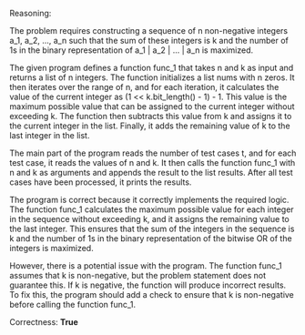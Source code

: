Reasoning:

The problem requires constructing a sequence of n non-negative integers a_1, a_2, ..., a_n such that the sum of these integers is k and the number of 1s in the binary representation of a_1 | a_2 | ... | a_n is maximized.

The given program defines a function func_1 that takes n and k as input and returns a list of n integers. The function initializes a list nums with n zeros. It then iterates over the range of n, and for each iteration, it calculates the value of the current integer as (1 << k.bit_length() - 1) - 1. This value is the maximum possible value that can be assigned to the current integer without exceeding k. The function then subtracts this value from k and assigns it to the current integer in the list. Finally, it adds the remaining value of k to the last integer in the list.

The main part of the program reads the number of test cases t, and for each test case, it reads the values of n and k. It then calls the function func_1 with n and k as arguments and appends the result to the list results. After all test cases have been processed, it prints the results.

The program is correct because it correctly implements the required logic. The function func_1 calculates the maximum possible value for each integer in the sequence without exceeding k, and it assigns the remaining value to the last integer. This ensures that the sum of the integers in the sequence is k and the number of 1s in the binary representation of the bitwise OR of the integers is maximized.

However, there is a potential issue with the program. The function func_1 assumes that k is non-negative, but the problem statement does not guarantee this. If k is negative, the function will produce incorrect results. To fix this, the program should add a check to ensure that k is non-negative before calling the function func_1.

Correctness: **True**